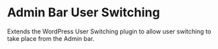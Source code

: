 Admin Bar User Switching
========================

Extends the WordPress User Switching plugin to allow user switching to take place from the Admin bar.
